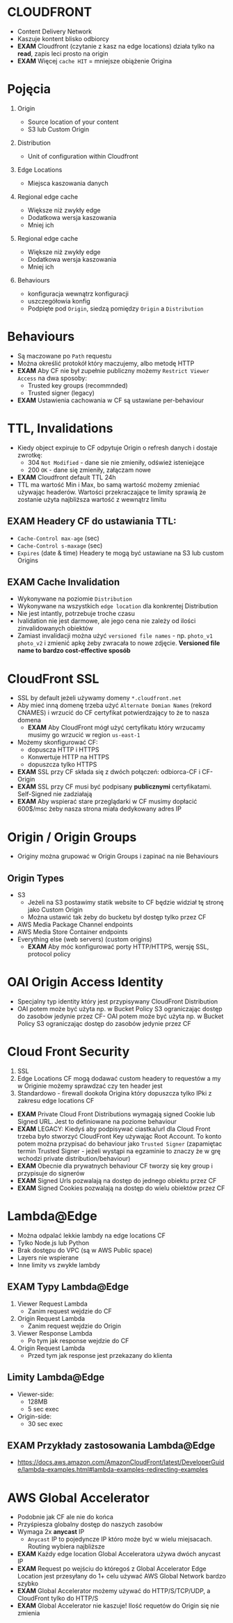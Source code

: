 # CLOUDFRONT

- Content Delivery Network 
- Kaszuje kontent blisko odbiorcy
- **EXAM** Cloudfront (czytanie z kasz na edge locations) działa tylko na **read**, zapis leci prosto na origin
- **EXAM** Więcej `cache HIT` = mniejsze obiążenie Origina

# Pojęcia
1.  Origin
	- Source location of your content
	- S3 lub Custom Origin

2. Distribution
	- Unit of configuration within Cloudfront

3. Edge Locations
	- Miejsca kaszowania danych 

4. Regional edge cache
	- Większe niż zwykły edge
	- Dodatkowa wersja kaszowania
	- Mniej ich

4. Regional edge cache
	- Większe niż zwykły edge
	- Dodatkowa wersja kaszowania
	- Mniej ich

5. Behaviours
	- konfiguracja wewnątrz konfiguracji
	- uszczegółowia konfig
	- Podpięte pod `Origin`, siedzą pomiędzy `Origin` a `Distribution`


# Behaviours
- Są maczowane po `Path` requestu
- Można określić protokół który maczujemy, albo metodę HTTP
- **EXAM** Aby CF nie był zupełnie publiczny możemy `Restrict Viewer Access` na dwa sposoby:
	- Trusted key groups (recommnded)
	- Trusted signer (legacy)
- **EXAM** Ustawienia cachowania w CF są ustawiane per-behaviour

# TTL, Invalidations
- Kiedy object expiruje to CF odpytuje Origin o refresh danych i dostaje zwrotkę:
	- 304 `Not Modified` - dane sie nie zmieniły, odśwież isteniejące
	- 200 `OK` - dane się zmieniły, załączam nowe
- **EXAM** Cloudfront default TTL 24h
- TTL ma wartość Min i Max, bo samą wartość możemy zmieniać używając headerów. Wartości przekraczające te limity sprawią że zostanie użyta najbliższa wartość z wewnątrz limitu

## **EXAM** Headery CF do ustawiania TTL:
- `Cache-Control max-age` (sec)
- `Cache-Control s-maxage` (sec)
- `Expires` (date & time)
Headery te mogą być ustawiane na S3 lub custom Origins

## **EXAM** Cache Invalidation
- Wykonywane na poziomie `Distribution`
- Wykonywane na wszystkich `edge location` dla konkrentej Distribution
- Nie jest intantly, potrzebuje troche czasu
- Ivalidation nie jest darmowe, ale jego cena nie zależy od ilości zinvalidowanych obiektów
- Zamiast invalidacji można użyć `versioned file names` - np. `photo_v1` `photo_v2` i zmienić apkę żeby zwracała to nowe zdjęcie. **Versioned file name to bardzo cost-effective sposób** 

# CloudFront SSL
- SSL by default jeżeli używamy domeny `*.cloudfront.net`
- Aby mieć inną domenę trzeba użyć `Alternate Domian Names` (rekord CNAMES) i wrzucić do CF certyfikat potwierdzający to że to nasza domena
	- **EXAM** Aby CloudFront mógł użyć certyfikatu który wrzucamy musimy go wrzucić w region `us-east-1`
- Możemy skonfigurować CF:
	- dopuscza HTTP i HTTPS
	- Konwertuje HTTP na HTTPS
	- dopuszcza tylko HTTPS
- **EXAM** SSL przy CF składa się z dwóch połączeń: odbiorca-CF i CF-Origin
- **EXAM** SSL przy CF musi być podpisany **publicznymi** certyfikatami. Self-Signed nie zadziałają 
- **EXAM** Aby wspierać stare przeglądarki w CF musimy dopłacić 600$/msc żeby nasza strona miała dedykowany adres IP

# Origin / Origin Groups
- Originy można grupować w Origin Groups i zapinać na nie Behaviours

## Origin Types
- S3
	- Jeżeli na S3 postawimy statik website to CF będzie widział tę stronę jako Custom Origin
	- Można ustawić tak żeby do bucketu był dostęp tylko przez CF
- AWS Media Package Channel endpoints 
- AWS Media Store Container endpoints 
- Everything else (web servers) (custom origins)
	- **EXAM** Aby móc konfigurować porty HTTP/HTTPS, wersję SSL, protocol policy

# OAI Origin Access Identity
- Specjalny typ identity który jest przypisywany CloudFront Distribution
- OAI potem może być użyta np. w Bucket Policy S3 ograniczając dostęp do zasobów jedynie przez CF- OAI potem może być użyta np. w Bucket Policy S3 ograniczając dostęp do zasobów jedynie przez CF

# Cloud Front Security
1. SSL
2. Edge Locations CF mogą dodawać custom headery to requestów a my w Originie możemy sprawdzać czy ten header jest
3. Standardowo - firewall dookoła Origina który dopuszcza tylko IPki z zakresu edge locations CF

- **EXAM** Private Cloud Front Distributions wymagają signed Cookie lub Signed URL. Jest to definiowane na poziome behaviour
- **EXAM** LEGACY: Kiedyś aby podpisywać ciastka/url dla Cloud Front trzeba było stworzyć CloudFront Key używając Root Account. To konto potem można przypisać do behaviour jako `Trusted Signer` (zapamiętac termin Trusted Signer - jeżeli wystąpi na egzaminie to znaczy że w grę wchodzi private distribution/behaviour)
- **EXAM** Obecnie dla prywatnych behaviour CF tworzy się key group i przypisuje do signerów
- **EXAM** Signed Urls pozwalają na dostęp do jednego obiektu przez CF
- **EXAM** Signed Cookies pozwalają na dostęp do wielu obiektów przez CF

# Lambda@Edge
- Można odpalać lekkie lambdy na edge locations CF
- Tylko Node.js lub Python
- Brak dostępu do VPC (są w AWS Public space)
- Layers nie wspierane
- Inne limity vs zwykłe lambdy

## **EXAM** Typy Lambda@Edge
1. Viewer Request Lambda
	- Zanim request wejdzie do CF
2. Origin Request Lambda
	- Zanim request wejdzie do Origin
3. Viewer Response Lambda
	-	Po tym jak response wejdzie do CF
4. Origin Request Lambda
	- Przed tym jak response jest przekazany do klienta

## Limity Lambda@Edge
- Viewer-side:
	-	128MB
	-	5 sec exec
- Origin-side:
	- 30 sec exec

## **EXAM** Przykłady zastosowania Lambda@Edge
- https://docs.aws.amazon.com/AmazonCloudFront/latest/DeveloperGuide/lambda-examples.html#lambda-examples-redirecting-examples

# AWS Global Accelerator
- Podobnie jak CF ale nie do końca
- Przyśpiesza globalny dostęp do naszych zasobów
- Wymaga 2x **anycast** IP
	- `Anycast` IP to pojedyncze IP któro może być w wielu miejsacach. Routing wybiera najbliższe
- **EXAM** Każdy edge location Global Acceleratora używa dwóch anycast IP 
- **EXAM** Request po wejściu do któregoś z Global Accelerator Edge Location jest przesyłany do 1+ celu używać AWS Global Network bardzo szybko
- **EXAM** Global Accelerator możemy używać do HTTP/S/TCP/UDP, a CloudFront tylko do HTTP/S
- **EXAM** Global Accelerator nie kaszuje! Ilość requetów do Origin się nie zmienia
